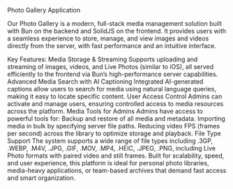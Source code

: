 Photo Gallery Application

Our Photo Gallery is a modern, full-stack media management solution built with Bun on the backend and SolidJS on the frontend. It provides users with a seamless experience to store, manage, and view images and videos directly from the server, with fast performance and an intuitive interface.

Key Features:
Media Storage & Streaming
Supports uploading and streaming of images, videos, and Live Photos (similar to iOS), all served efficiently to the frontend via Bun’s high-performance server capabilities.
Advanced Media Search with AI Captioning
Integrated AI-generated captions allow users to search for media using natural language queries, making it easy to locate specific content.
User Access Control
Admins can activate and manage users, ensuring controlled access to media resources across the platform.
Media Tools for Admins
Admins have access to powerful tools for:
Backup and restore of all media and metadata.
Importing media in bulk by specifying server file paths.
Reducing video FPS (frames per second) across the library to optimize storage and playback.
File Type Support
The system supports a wide range of file types including .3GP, .WEBP, .M4V, .JPG, .GIF, .MOV, .MP4, .HEIC, .JPEG, .PNG, including Live Photo formats with paired video and still frames.
Built for scalability, speed, and user experience, this platform is ideal for personal photo libraries, media-heavy applications, or team-based archives that demand fast access and smart organization.
